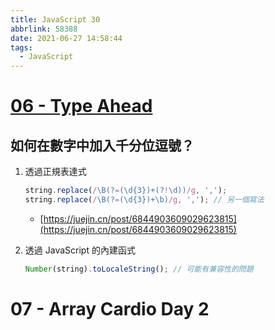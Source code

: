 ```yaml
---
title: JavaScript 30
abbrlink: 58388
date: 2021-06-27 14:58:44
tags:
  - JavaScript
---
```


# [06 - Type Ahead](<(https://github.com/DahisC/JavaScript30/blob/main/06%20-%20Type%20Ahead/index-START.html)>)

## 如何在數字中加入千分位逗號？

1. 透過正規表達式

   ```js
   string.replace(/\B(?=(\d{3})+(?!\d))/g, ',');
   string.replace(/\B(?=(\d{3})+\b)/g, ','); // 另一個寫法
   ```

   - [https://juejin.cn/post/6844903609029623815](https://juejin.cn/post/6844903609029623815)

2. 透過 JavaScript 的內建函式

   ```js
   Number(string).toLocaleString(); // 可能有兼容性的問題
   ```

# 07 - Array Cardio Day 2
